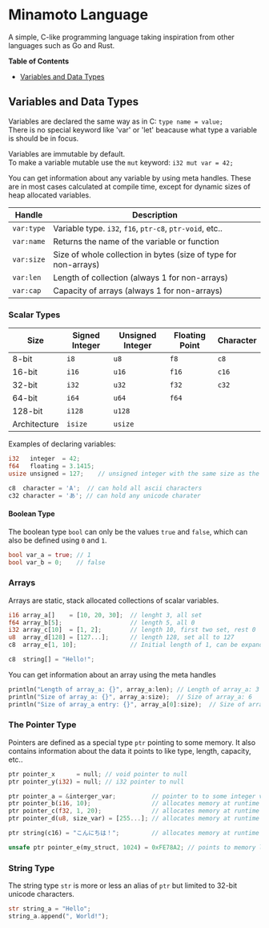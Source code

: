 # Minamoto Language
A simple, C-like programming language taking inspiration from other languages such as Go and Rust.


**Table of Contents**
- [Variables and Data Types](#variables-and-data-types)


## Variables and Data Types
Variables are declared the same way as in C: `type name = value;`    
There is no special keyword like 'var' or 'let' beacause what type a variable is should be in focus.

Variables are immutable by default.    
To make a variable mutable use the `mut` keyword: `i32 mut var = 42;`

You can get information about any variable by using meta handles. These are in most cases calculated at compile time, except for dynamic sizes of heap allocated variables.

| Handle | Description |
| ------ | ------ |
| `var:type` | Variable type. `i32`, `f16`, `ptr-c8`, `ptr-void`, etc.. |
| `var:name` | Returns the name of the variable or function |
| `var:size` | Size of whole collection in bytes (size of type for non-arrays) |
| `var:len` | Length of collection (always 1 for non-arrays) |
| `var:cap` | Capacity of arrays (always 1 for non-arrays) |


### Scalar Types
| Size | Signed Integer | Unsigned Integer | Floating Point | Character |
| ------ | ------ | ------ | ------ | ------ |
| 8-bit  | `i8`   | `u8`   | `f8`   | `c8`   |
| 16-bit | `i16`  | `u16`  | `f16`  | `c16`  |
| 32-bit | `i32`  | `u32`  | `f32`  | `c32`  |
| 64-bit | `i64`  | `u64`  | `f64`  |
| 128-bit | `i128` | `u128` |
| Architecture | `isize` | `usize` |

Examples of declaring variables:

```rust
i32   integer  = 42;
f64   floating = 3.1415;
usize unsigned = 127;    // unsigned integer with the same size as the architecture
```

```rust
c8  character = 'A';  // can hold all ascii characters
c32 character = 'あ'; // can hold any unicode charater
```

#### Boolean Type
The boolean type `bool` can only be the values `true` and `false`, which can also be defined using `0` and `1`.

```rust
bool var_a = true; // 1
bool var_b = 0;    // false
```

### Arrays
Arrays are static, stack allocated collections of scalar variables.
```rust
i16 array_a[]    = [10, 20, 30];  // lenght 3, all set
f64 array_b[5];                   // length 5, all 0
i32 array_c[10]  = [1, 2];        // length 10, first two set, rest 0
u8  array_d[128] = [127...];      // length 128, set all to 127
c8  array_e[1, 10];               // Initial length of 1, can be expanded to 10

c8  string[] = "Hello!";
```
You can get information about an array using the meta handles
```rust
println("Length of array_a: {}", array_a:len); // Length of array_a: 3
println("Size of array_a: {}", array_a:size);  // Size of array_a: 6
println("Size of array_a entry: {}", array_a[0]:size);  // Size of array_a entry: 2
```


### The Pointer Type
Pointers are defined as a special type `ptr` pointing to some memory. It also contains information about the data it points to like type, length, capacity, etc..

```rust
ptr pointer_x      = null; // void pointer to null
ptr pointer_y(i32) = null; // i32 pointer to null

ptr pointer_a = &interger_var;          // pointer to to some integer value, taking the type
ptr pointer_b(i16, 10);                 // allocates memory at runtime of size 10 * `i16`
ptr pointer_c(f32, 1, 20);              // allocates memory at runtime of size 20 * `f32`, with current length set to 1
ptr pointer_d(u8, size_var) = [255...]; // allocates memory at runtime of size 'size_var' and sets it to 255

ptr string(c16) = "こんにちは！";         // allocates memory at runtime for a c16 string of the same size as the literal

unsafe ptr pointer_e(my_struct, 1024) = 0xFE78A2; // points to memory location specified and maps it as an array of type 'my_struct' with a length of 1024 (this is considered unsafe)
```


### String Type
The string type `str` is more or less an alias of `ptr` but limited to 32-bit unicode characters.
```rust
str string_a = "Hello";
string_a.append(", World!");
```

